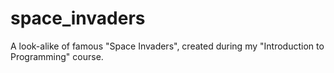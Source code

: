 # space_invaders
A look-alike of famous "Space Invaders", created during my "Introduction to Programming" course.
